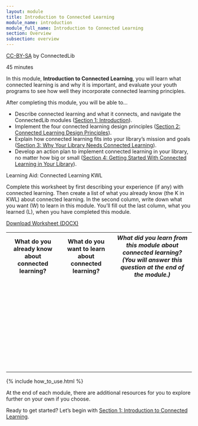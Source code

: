 ```yaml
---
layout: module
title: Introduction to Connected Learning
module_name: introduction
module_full_name: Introduction to Connected Learning
section: Overview
subsection: overview
---
```


<p class="made-by"><a href="https://creativecommons.org/licenses/by-sa/4.0">CC-BY-SA</a> by ConnectedLib</p>

<p class="time">45 minutes</p>


In this module, **Introduction to Connected Learning**, you will learn what connected learning is and why it is important, and evaluate your youth programs to see how well they incorporate connected learning principles.

<div class="objectives">
	<span class="box-title">After completing this module, you will be able to...</span>
<ul>
	<li>Describe connected learning and what it connects, and navigate the ConnectedLib modules (<a href="section-1.html">Section 1: Introduction</a>).</li>
	<li>Implement the four connected learning design principles (<a href="section-2.html">Section 2: Connected Learning Design Principles</a>).</li>
	<li>Explain how connected learning fits into your library’s mission and goals (<a href="section-3.html">Section 3: Why Your Library Needs Connected Learning</a>).</li>
	<li>Develop an action plan to implement connected learning in your library, no matter how big or small (<a href="section-4.html">Section 4: Getting Started With Connected Learning in Your Library</a>).</li>
</ul>
</div>

<div class="reflection"><p class="box-title">Learning Aid: Connected Learning KWL</p>
<p>Complete this worksheet by first describing your experience (if any) with connected learning. Then create a list of what you already know (the K in KWL) about connected learning. In the second column, write down what you want (W) to learn in this module. You’ll fill out the last column, what you learned (L), when you have completed this module.</p>
<p><a href="docs/Intro_KWL.docx">Download Worksheet (DOCX)</a></p>

<table class="worksheet">
	<tr><th>What do you already know about connected learning?</th>
		<th>What do you want to learn about connected learning?</th>
		<th><i>What did you learn from this module about connected learning? (You will answer this question at the end of the module.)</i></th>
	</tr>
	<tr>
		<td style="height:250px;"></td>
		<td></td>
		<td></td>
	</tr>
</table>


</div>

{% include how_to_use.html %} 

At the end of each module, there are additional resources for you to explore further on your own if you choose.

Ready to get started? Let’s begin with [Section 1: Introduction to Connected Learning](section-1.html).

